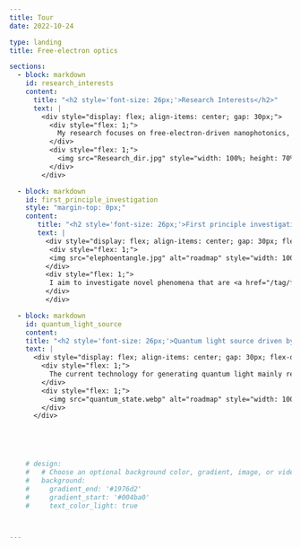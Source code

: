 ```yaml
---
title: Tour
date: 2022-10-24

type: landing
title: Free-electron optics

sections:
  - block: markdown
    id: research_interests
    content:
      title: "<h2 style='font-size: 26px;'>Research Interests</h2>"
      text: |
        <div style="display: flex; align-items: center; gap: 30px;">
          <div style="flex: 1;">
            My research focuses on free-electron-driven nanophotonics, including free-electron radiation and the interaction of free electrons with the near-field of light. I aim to develop mechanisms to enhance the coupling strength between free electrons and light, and deepen our understanding of quantum phenomena in this field. Beyond fundamental investigations, I strive to propose new applications that leverage advances in quantum materials and quantum technologies.
          </div>
          <div style="flex: 1;">
            <img src="Research_dir.jpg" style="width: 100%; height: 70%;"/>
          </div>
        </div>

  - block: markdown
    id: first_principle_investigation
    style: "margin-top: 0px;"
    content:
       title: "<h2 style='font-size: 26px;'>First principle investigation of free-electron quantum radiation</h2>"
       text: |
         <div style="display: flex; align-items: center; gap: 30px; flex-direction: row;">
          <div style="flex: 1;">
          <img src="elephoentangle.jpg" alt="roadmap" style="width: 100%; height: auto;">
         </div>
         <div style="flex: 1;">
          I aim to investigate novel phenomena that are <a href="/tag/fundamental-breakthrough/">beyond the current understanding</a> in the field of free-electron optics. Specifically, I am interested in exploring the radiation generated by quantum electrons. The quantum properties of free electrons have been extensively studied in the context of electron microscopy, particularly since Nobel Laureate <a href="https://en.wikipedia.org/wiki/Ahmed_Zewail">Ahmed Zewail's</a> pioneering research on the interaction between free electrons and the near-field of light in 2009. In the quantum regime, electrons display wave-like properties, such as coherence and phase, rather than behaving as discrete particles. The impact of these quantum properties on radiation remains incompletely understood, and I aim to leverage these aspects to generate <a href="/tag/free-electron-quantum-optics/">novel electron radiation phenomena</a> and revolutionize the next generation of compact light sources.
         </div>
         </div>

  - block: markdown
    id: quantum_light_source
    content:
    title: "<h2 style='font-size: 26px;'>Quantum light source driven by free electrons</h2>"
    text: |
      <div style="display: flex; align-items: center; gap: 30px; flex-direction: row;">
        <div style="flex: 1;">
          The current technology for generating quantum light mainly relies on the nonlinearity of materials, which limits the available spectrum of quantum light states. Free electrons can also act as nonlinear media during their interaction with light, such as in Compton scattering and free-electron radiation. Recent investigations of free-electron radiation treat this process as the scattering of entangled electron-photon pairs, giving rise to a new field called free-electron quantum optics. In this field, quantum light can be heralded by post-selecting the electron, for example, in energy space. One significant advantage of this approach is the ability to generate quantum light in regimes, such as the X-ray regime, that are inaccessible or challenging for traditional methods.
        </div>
        <div style="flex: 1;">
          <img src="quantum_state.webp" alt="roadmap" style="width: 100%; height: auto;">
        </div>
      </div>




      
    # design:
    #   # Choose an optional background color, gradient, image, or video
    #   background:
    #     gradient_end: '#1976d2'
    #     gradient_start: '#004ba0'
    #     text_color_light: true



---
```

